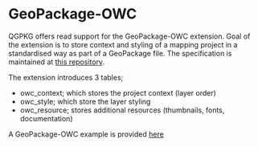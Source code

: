 # GeoPackage-OWC

QGPKG offers read support for the GeoPackage-OWC extension. Goal of the extension is to store context and styling of a mapping project in a standardised way as part of a GeoPackage file. The specification is maintained at [this repository](https://github.com/GeoCat/geopackage-owc-spec).

The extension introduces 3 tables;
- owc_context; which stores the project context (layer order)
- owc_style; which store the layer styling
- owc_resource; stores additional resources (thumbnails, fonts, documentation)

A GeoPackage-OWC example is provided [here](examples/multiple_layers.gpkg)
